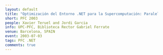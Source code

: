 ```yaml
---
layout: default
title: "Optimización del Entorno .NET para la Supercomputación: Paralelización"
short: PFC 2003
people: Xavier Teruel and Jordi Garcia
info: UPC-PFC, Biblioteca Rector Gabriel Ferrate
venue: Barcelona, SPAIN
event: 2003-07-03
tags: PFC .NET
comments: true
---
```



